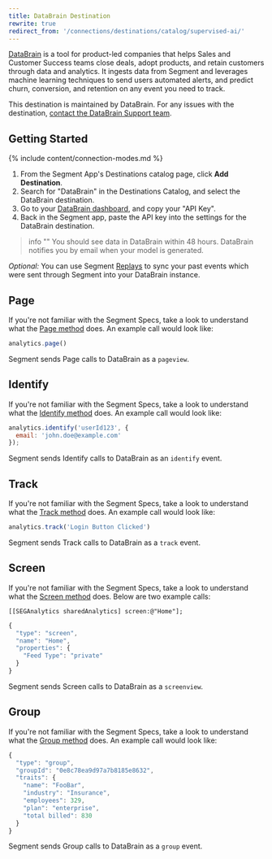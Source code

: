 ```yaml
---
title: DataBrain Destination
rewrite: true
redirect_from: '/connections/destinations/catalog/supervised-ai/'
---
```


[DataBrain](https://usedatabrain.com/?utm_source=segmentio&utm_medium=docs&utm_campaign=partners) is a tool for product-led companies that helps Sales and Customer Success teams close deals, adopt products, and retain customers through data and analytics. It ingests data from Segment and leverages machine learning techniques to send users automated alerts, and predict churn, conversion, and retention on any event you need to track.

This destination is maintained by DataBrain. For any issues with the destination, [contact the DataBrain Support team](mailto:support@usedatabrain.com).

## Getting Started

{% include content/connection-modes.md %}

1. From the Segment App's Destinations catalog page, click **Add Destination**.
2. Search for "DataBrain" in the Destinations Catalog, and select the DataBrain destination.
3. Go to your [DataBrain dashboard](https://api.usedatabrain.com/integrations), and copy your "API Key".
4. Back in the Segment app, paste the API key into the settings for the DataBrain destination.

> info ""
> You should see data in DataBrain within 48 hours. DataBrain notifies you by email when your model is generated.

*Optional:* You can use Segment [Replays](/docs/guides/what-is-replay/) to sync your past events which were sent through Segment into your DataBrain instance.

## Page

If you're not familiar with the Segment Specs, take a look to understand what the [Page method](/docs/connections/spec/page/) does. An example call would look like:

```js
analytics.page()
```

Segment sends Page calls to DataBrain as a `pageview`.

## Identify

If you're not familiar with the Segment Specs, take a look to understand what the [Identify method](/docs/connections/spec/identify/) does. An example call would look like:

```js
analytics.identify('userId123', {
  email: 'john.doe@example.com'
});
```

Segment sends Identify calls to DataBrain as an `identify` event.

## Track

If you're not familiar with the Segment Specs, take a look to understand what the [Track method](/docs/connections/spec/track/) does. An example call would look like:

```js
analytics.track('Login Button Clicked')
```

Segment sends Track calls to DataBrain as a `track` event.

## Screen

If you're not familiar with the Segment Specs, take a look to understand what the [Screen method](/docs/connections/spec/screen/) does. Below are two example calls:

```objc
[[SEGAnalytics sharedAnalytics] screen:@"Home"];
```

```js
{
  "type": "screen",
  "name": "Home",
  "properties": {
    "Feed Type": "private"
  }
}
```
Segment sends Screen calls to DataBrain as a `screenview`.

## Group

If you're not familiar with the Segment Specs, take a look to understand what the [Group method](/docs/connections/spec/group/) does. An example call would look like:

```js
{
  "type": "group",
  "groupId": "0e8c78ea9d97a7b8185e8632",
  "traits": {
    "name": "FooBar",
    "industry": "Insurance",
    "employees": 329,
    "plan": "enterprise",
    "total billed": 830
  }
}
```
Segment sends Group calls to DataBrain as a `group` event.
